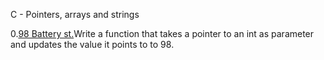 C - Pointers, arrays and strings

0.[98 Battery st.](0-reset_to_98.c)Write a function that takes a pointer to an int as parameter and updates the value it points to to 98.
